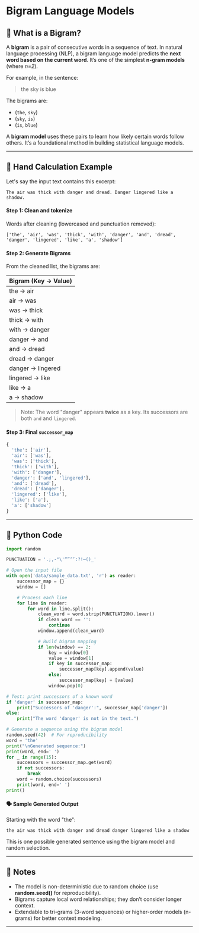 # Bigram Language Models

## 📘 What is a Bigram?

A **bigram** is a pair of consecutive words in a sequence of text. In natural language processing (NLP), a bigram language model predicts the **next word based on the current word**. It’s one of the simplest **n-gram models** (where *n=2*).

For example, in the sentence:

> the sky is blue

The bigrams are:
- (`the`, `sky`)
- (`sky`, `is`)
- (`is`, `blue`)

A **bigram model** uses these pairs to learn how likely certain words follow others. It’s a foundational method in building statistical language models.

---

## 🧠 Hand Calculation Example

Let's say the input text contains this excerpt:

`The air was thick with danger and dread. Danger lingered like a shadow.`

#### Step 1: Clean and tokenize

Words after cleaning (lowercased and punctuation removed):
```
['the', 'air', 'was', 'thick', 'with', 'danger', 'and', 'dread', 'danger', 'lingered', 'like', 'a', 'shadow']
```


#### Step 2: Generate Bigrams

From the cleaned list, the bigrams are:

| Bigram (Key → Value)     |
|--------------------------|
| the → air                |
| air → was                |
| was → thick              |
| thick → with             |
| with → danger            |
| danger → and             |
| and → dread              |
| dread → danger           |
| danger → lingered        |
| lingered → like          |
| like → a                 |
| a → shadow               |

> Note: The word "danger" appears **twice** as a key. Its successors are both `and` and `lingered`.

#### Step 3: Final `successor_map`

```python
{
  'the': ['air'],
  'air': ['was'],
  'was': ['thick'],
  'thick': ['with'],
  'with': ['danger'],
  'danger': ['and', 'lingered'],
  'and': ['dread'],
  'dread': ['danger'],
  'lingered': ['like'],
  'like': ['a'],
  'a': ['shadow']
}
```

---

## 🐍 Python Code

```python
import random

PUNCTUATION = '.;,-"\'“”‘’:?!—()_'

# Open the input file
with open('data/sample_data.txt', 'r') as reader:
    successor_map = {}
    window = []

    # Process each line
    for line in reader:
        for word in line.split():
            clean_word = word.strip(PUNCTUATION).lower()
            if clean_word == '':
                continue
            window.append(clean_word)

            # Build bigram mapping
            if len(window) == 2:
                key = window[0]
                value = window[1]
                if key in successor_map:
                    successor_map[key].append(value)
                else:
                    successor_map[key] = [value]
                window.pop(0)

# Test: print successors of a known word
if 'danger' in successor_map:
    print("Successors of 'danger':", successor_map['danger'])
else:
    print("The word 'danger' is not in the text.")

# Generate a sequence using the bigram model
random.seed(42)  # For reproducibility
word = 'the'
print("\nGenerated sequence:")
print(word, end=' ')
for _ in range(15):
    successors = successor_map.get(word)
    if not successors:
        break
    word = random.choice(successors)
    print(word, end=' ')
print()
```

#### 🗣️ Sample Generated Output

Starting with the word "the":
```
the air was thick with danger and dread danger lingered like a shadow
```
This is one possible generated sentence using the bigram model and random selection.

---

## 📌 Notes
- The model is non-deterministic due to random choice (use **random.seed()** for reproducibility).
- Bigrams capture local word relationships; they don’t consider longer context.
- Extendable to tri-grams (3-word sequences) or higher-order models (n-grams) for better context modeling.

---
